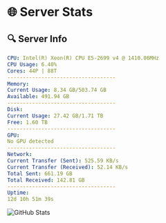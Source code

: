 # 🌐 Server Stats
## 🔍 Server Info
```yaml
CPU: Intel(R) Xeon(R) CPU E5-2699 v4 @ 1410.06MHz
CPU Usage: 6.40%
Cores: 44P | 88T
-----------------------------------
Memory:
Current Usage: 8.34 GB/503.74 GB
Available: 491.94 GB
-----------------------------------
Disk:
Current Usage: 27.42 GB/1.71 TB
Free: 1.60 TB
-----------------------------------
GPU:
No GPU detected
-----------------------------------
Network:
Current Transfer (Sent): 525.59 KB/s
Current Transfer (Received): 52.14 KB/s
Total Sent: 661.19 GB
Total Received: 142.81 GB
-----------------------------------
Uptime:
12d 10h 51m 39s
```
![GitHub Stats](https://img.shields.io/badge/Updated-2025-05-02_04:00:27-blue)
